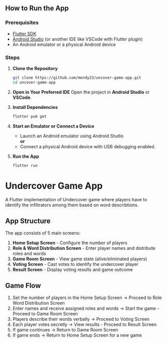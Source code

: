 
## How to Run the App

### Prerequisites

- [Flutter SDK](https://flutter.dev/docs/get-started/install)
- [Android Studio](https://developer.android.com/studio) (or another IDE like VSCode with Flutter plugin)
- An Android emulator or a physical Android device

### Steps

1. **Clone the Repository**
   ```bash
   git clone https://github.com/mendy23/uncover-game-app.git
   cd uncover-game-app
   ```

2. **Open in Your Preferred IDE**
   Open the project in **Android Studio** or **VSCode**.

3. **Install Dependencies**
   ```bash
   flutter pub get
   ```

4. **Start an Emulator or Connect a Device**
   - Launch an Android emulator using Android Studio  
     **or**
   - Connect a physical Android device with USB debugging enabled.

5. **Run the App**
   ```bash
   flutter run
   ```

# Undercover Game App

A Flutter implementation of Undercover game where players have to identify the infiltrators among them based on word describtions. 

## App Structure

The app consists of 5 main screens:

1. **Home Setup Screen** - Configure the number of players
2. **Role & Word Distribution Screen** - Enter player names and distribute roles and words
3. **Game Room Screen** - View game state (alive/eliminated players)
4. **Voting Screen** - Cast votes to identify the undercover player
5. **Result Screen** - Display voting results and game outcome

## Game Flow

1. Set the number of players in the Home Setup Screen → Proceed to Role Word Distribution Screen
2. Enter names and receive assigned roles and words → Start the game - Proceed to Game Room Screen
3. Players describe their words verbally → Proceed to Voting Screen
4. Each player votes secretly → View results - Proceed to Result Screen
5. If game continues → Return to Game Room Screen
6. If game ends → Return to Home Setup Screen for a new game
